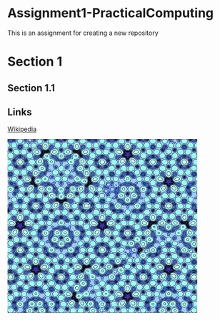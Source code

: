 # Assignment1-PracticalComputing
 This is an assignment for creating a new repository
# Section 1

## Section 1.1

## Links

[Wikipedia](https://www.wikipedia.org/)

![](Quasicrystal1.jpg)
